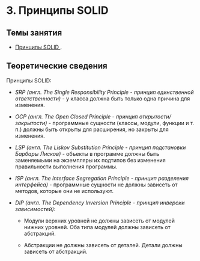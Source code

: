 # 3. Принципы SOLID

## Темы занятия

- [Принципы SOLID
](https://ru.wikipedia.org/wiki/SOLID_(объектно-ориентированное_программирование)).

## Теоретические сведения

Принципы SOLID:

- _SRP (англ. The Single Responsibility Principle - принцип единственной 
ответственности)_ - у класса должна быть только одна причина для изменения.

- _OCP (англ. The Open Closed Principle - принцип открытости/закрытости)_ -
программные сущности (классы, модули, функции и т. п.) должны быть открыты
для расширения, но закрыты для изменения.

- _LSP (англ. The Liskov Substitution Principle - принцип подстановки
Барбары Лисков)_ - объекты в программе должны быть заменяемыми на экземпляры 
их подтипов без изменения правильности выполнения программы.

- _ISP (англ. The Interface Segregation Principle - принцип разделения 
интерфейса)_ - программные сущности не должны зависеть от методов,
которые они не используют.

- _DIP (англ. The Dependency Inversion Principle - принцип инверсии 
зависимостей)_:

  - Модули верхних уровней не должны зависеть от модулей нижних уровней.
  Оба типа модулей должны зависеть от абстракций.

  - Абстракции не должны зависеть от деталей. Детали должны зависеть от 
  абстракций.